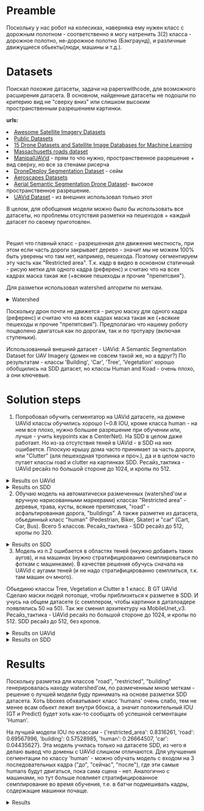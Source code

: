 # Preamble
Поскольку у нас робот на колесиках, наверняка ему нужен класс с дорожным полотном - соответственно я могу натренить 3(2) класса - дорожное полотно, не-дорожное полотно (Бэкграунд), и различные движущиеся обьекты(люди, машины и т.д.). 
<br>

# Datasets
Поискал похожие датасеты, задачи на paperswithcode, для возможного расширения датасета. В основном, найденные датасеты не подошли по критерию вид не "сверху вниз" или слишком высоким пространственным разрешением картинки.
<br>

<b>urls:</b>
<li><a href="https://awesomeopensource.com/project/chrieke/awesome-satellite-imagery-datasets">Awesome Satellite Imagery Datasets</a>
<li><a href="https://www.dlr.de/eoc/en/desktopdefault.aspx/tabid-12760">Public Datasets</a>
<li><a href="https://lionbridge.ai/datasets/15-best-aerial-image-datasets-for-machine-learning/">15 Drone Datasets and Satellite Image Databases for Machine Learning</a>
<li><a href="https://www.kaggle.com/insaff/massachusetts-roads-dataset">Massachusetts roads dataset</a>
<li><a href="https://github.com/uverma/ManipalUAVid">ManipalUAVid</a> - прям то что нужно, пространственное разрешение + вид сверху, но все за стенами рисерча
<li><a href="https://github.com/dronedeploy/dd-ml-segmentation-benchmark">DroneDeploy Segmentation Dataset</a> - сейм
<li><a href="https://github.com/ishann/aeroscapes">Aeroscapes Datasets</a> 
<li><a href="https://www.kaggle.com/bulentsiyah/semantic-drone-dataset/tasks">Aerial Semantic Segmentation Drone Dataset</a>- высокое пространственное разрешение.
<li><a href="https://www.kaggle.com/dasmehdixtr/uavid-v1">UAVid Dataset</a> - из внешних использовал только этот
<br>

В целом, для обобщения модели можно было бы использовать все датасеты, но проблемы отсутствия разметки на пешеходов + каждый датасет по своему приготовлен.
# 
Решил что главный класс - разрешенная для движения местность, при этом если часть дороги закрывает дерево - значит мы не можем 100% быть уверены что там нет, например, пешехода. Поэтому сегментируем эту часть как "Restricted area".
Т.к. кадр в видео в основном статичный - рисую метки для одного кадра (референс) и считаю что на всех кадрах маска такая же (+всякие пешеходы и прочие "препятсвия").

Для разметки использовал watershed алгоритм по меткам.
<details>
  <summary>Watershed</summary>
  лежит в <b>./watershedApp/watershedApp.py</b>
  <img width="1000" alt="watershed" src="./images/watershed_demo.png">
</details>



Поскольку дрон почти не движется - рисую маску для одного кадра (референс) и считаю что на всех кадрах маска такая же (+всякие пешеходы и прочие "препятсвия").
Предполагаю что нашему роботу пощволено двигатсья как по дорогам, так и по тротуару (включая ступеньки).

Использованный внешний датасет - UAVid: A Semantic Segmentation Dataset for UAV Imagery (домен не совсем такой же, но а вдруг?)
По результатам - классы 'Building', 'Car', 'Tree', 'Vegetation' хорошо обобщились на SDD датасет, но классы Human and Кoad - очень плохо, а они ключевые.


# Solution steps

1. Попробовал обучить сегментатор на UAVid датасете, на домене UAVid классы обучились хорошо (~0.8 IOU, кроме класса human - на нем все плохо, нужно большее разрешение при обучении или, лучше - учить keypoints как в CenterNet). На SDD в целом даже работает. Но из-за отсутствия теней в UAVid - в SDD на них ошибается.
Плоскую крышу дома часто принимает за часть дороги, или "Clutter" (аля пешеходная тропинка и проч.), да и в целом часто путает классы road и clutter на картинках SDD.
Ресайз_тактика - UAVid ресайз по большой стороне до 1024, и кропы по 512.
<details>
  <summary>Results on UAVid</summary>
  <img width="1000" alt="UAVid_val" src="./images/UAVid.png">
</details>

<details>
  <summary>Results on SDD</summary>
  <img width="1000" alt="UAVid_to_SDD" src="./images/UAVid_to_SDD_0.png">
  <img width="1000" alt="UAVid_to_SDD1" src="./images/UAVid_to_SDD_1.png">
</details>

2. Обучаю модель на автоматически размеченных (watershed'ом и вручную нарисованными маркерами) классах "Restricted area" - деревья, трава, кусты, всякие препятсвия, "road" - асфальтированная дорога, "buildings". 
А также разметке из датасета, обьединный класс "human" (Pedestrian, Biker, Skater) и "car" (Cart, Car, Bus). Всего 5 классов.
Ресайз_тактика - SDD ресайз до 512, кропы по 320.
<details>
  <summary>Results on SDD</summary>
  <img width="1000" alt="UAVid_to_SDD" src="./images/FPN_SDD.png">
</details>

3. Модель из п.2 ошибается в областях теней (нкужно добавить таких аугов), и на машинах (нужно стратифицированно семплироваться по фоткам с машинками). 
В качестве решения обучусь сначала на UAVid с аугами теней (и не надо стратифицированно семплиться, т.к. там машин оч много).

Обьединю классы Tree, Vegetation и Clutter в 1 класс.
В GT UAVid Сделаю маски людей потолще, чтобы приблизиться к разметке в SDD. И учусь на общем датасете (с семплером, чтобы картинки в даталоадере появлялись 50 на 50).
Так же сменил архитектуру на MobileUnet_v3. 
Ресайз_тактика - UAVid ресайз по большой стороне до 1024, и кропы по 512. SDD ресайз до 512, без кропов. 
<details>
  <summary>Results on UAVid</summary>
  <img width="1000" alt="Unet_to_SDD" src="./images/Unet_to_UAVid.png">
  <img width="1000" alt="Unet_to_SDD1" src="./images/Unet_to_UAVid1.png">
</details>
<details>
  <summary>Results on SDD</summary>
  <img width="1000" alt="Unet_to_SDD" src="./images/Unet_to_SDD.png">
  <img width="1000" alt="Unet_to_SDD1" src="./images/Unet_to_SDD1.png">
</details>


# Results
Поскольку разметка для классов "road", "restricted", "building" генерировалась находу watershed'ом, по размеченным мною меткам - решение о лучшей модели буду принимать на основе разметки SDD  датасета. 
Хоть bboxes обхватывают класс 'humans' очень слабо, тем не менее всам обьект лежит внутри ббокса, а значит положительный IOU (GT и Predict) будет хоть как-то сообщать об успешной сегментации 'Human'.

На лучшей модели IOU по классам - {'restricted_area': 0.8316261, 'road': 0.69567996, 'building': 0.57528985, 'human': 0.26664507, 'car': 0.04435627}. Эта модель училась только на датасете SDD, из чего я делаю вывод что домены с UAVid слишком отличаются.
Для улучшения сегментации по классу 'human' - можно обучать модель с входом на 3 последовательных кадра ("до", "сейчас", "после"), где эти самые humans будут двигаться, пока сама сцена - нет. 
Аналогично с машинами, но тут больше повлияет стратифицированное семплирование во время обучения, т.е. в батчи подмешивать кадры, содержащие машинки почаще.

<details>
  <summary>Results</summary>
  <img width="1000" alt="UAVid_to_SDD" src="./images/overall.png">
</details>